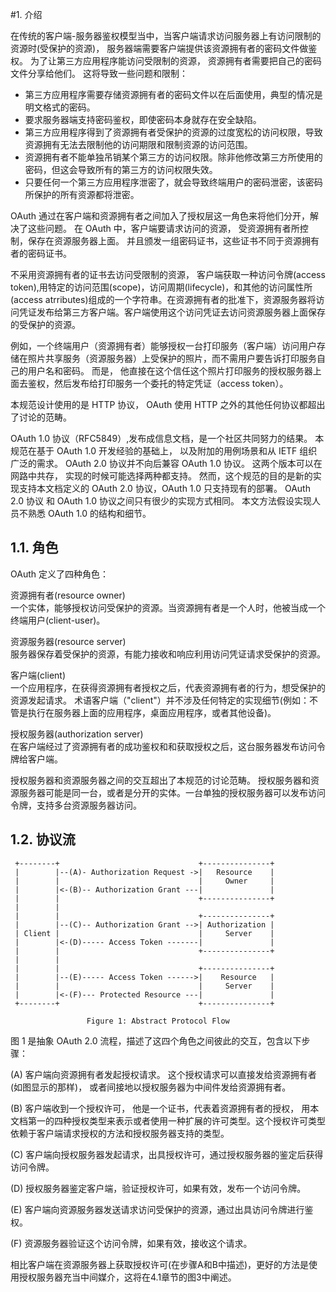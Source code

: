 #1.  介绍

   在传统的客户端-服务器鉴权模型当中，当客户端请求访问服务器上有访问限制的资源时(受保护的资源)，
   服务器端需要客户端提供该资源拥有者的密码文件做鉴权。 为了让第三方应用程序能访问受限制的资源，
   资源拥有者需要把自己的密码文件分享给他们。 这将导致一些问题和限制：
   
   - 第三方应用程序需要存储资源拥有者的密码文件以在后面使用，典型的情况是明文格式的密码。
   - 要求服务器端支持密码鉴权，即使密码本身就存在安全缺陷。
   - 第三方应用程序得到了资源拥有者受保护的资源的过度宽松的访问权限，导致资源拥有无法去限制他的访问期限和限制资源的访问范围。
   - 资源拥有者不能单独吊销某个第三方的访问权限。除非他修改第三方所使用的密码，但这会导致所有的第三方的访问权限失效。
   - 只要任何一个第三方应用程序泄密了，就会导致终端用户的密码泄密，该密码所保护的所有资源都将泄密。

   OAuth 通过在客户端和资源拥有者之间加入了授权层这一角色来将他们分开，解决了这些问题。
   在 OAuth 中，客户端要请求访问的资源， 受资源拥有者所控制，保存在资源服务器上面。 
   并且颁发一组密码证书，这些证书不同于资源拥有者的密码证书。

   不采用资源拥有者的证书去访问受限制的资源， 客户端获取一种访问令牌(access token),用特定的访问范围(scope)，访问周期(lifecycle)，和其他的访问属性所(access atrributes)组成的一个字符串。在资源拥有者的批准下，资源服务器将访问凭证发布给第三方客户端。客户端使用这个访问凭证去访问资源服务器上面保存的受保护的资源。

   例如，一个终端用户（资源拥有者）能够授权一台打印服务（客户端）访问用户存储在照片共享服务（资源服务器）上受保护的照片，而不需用户要告诉打印服务自己的用户名和密码。 而是， 他直接在这个信任这个照片打印服务的授权服务器上面去鉴权，然后发布给打印服务一个委托的特定凭证（access token）。

   本规范设计使用的是 HTTP 协议， OAuth 使用 HTTP 之外的其他任何协议都超出了讨论的范畴。

   OAuth 1.0 协议（RFC5849）,发布成信息文档，是一个社区共同努力的结果。 本规范在基于 OAuth 1.0 开发经验的基础上， 以及附加的用例场景和从 IETF 组织广泛的需求。 OAuth 2.0 协议并不向后兼容 OAuth 1.0 协议。 这两个版本可以在网路中共存， 实现的时候可能选择两种都支持。 然而，这个规范的目的是新的实现支持本文档定义的 OAuth 2.0 协议，OAuth 1.0 只支持现有的部署。 OAuth 2.0 协议 和 OAuth 1.0 协议之间只有很少的实现方式相同。 本文方法假设实现人员不熟悉 OAuth 1.0 的结构和细节。
## 1.1.  角色
   OAuth 定义了四种角色：

   资源拥有者(resource owner)<br>
   一个实体，能够授权访问受保护的资源。当资源拥有者是一个人时，他被当成一个终端用户(client-user)。

   资源服务器(resource server)<br>
   服务器保存着受保护的资源，有能力接收和响应利用访问凭证请求受保护的资源。

   客户端(client)<br>
   一个应用程序，在获得资源拥有者授权之后，代表资源拥有者的行为，想受保护的资源发起请求。 术语客户端（"client"）并不涉及任何特定的实现细节(例如：不管是执行在服务器上面的应用程序，桌面应用程序，或者其他设备)。

   授权服务器(authorization server)<br>
   在客户端经过了资源拥有者的成功鉴权和和获取授权之后，这台服务器发布访问令牌给客户端。

   授权服务器和资源服务器之间的交互超出了本规范的讨论范畴。 授权服务器和资源服务器可能是同一台，或者是分开的实体。一台单独的授权服务器可以发布访问令牌，支持多台资源服务器访问。

## 1.2.  协议流

     +--------+                               +---------------+
     |        |--(A)- Authorization Request ->|   Resource    |
     |        |                               |     Owner     |
     |        |<-(B)-- Authorization Grant ---|               |
     |        |                               +---------------+
     |        |
     |        |                               +---------------+
     |        |--(C)-- Authorization Grant -->| Authorization |
     | Client |                               |     Server    |
     |        |<-(D)----- Access Token -------|               |
     |        |                               +---------------+
     |        |
     |        |                               +---------------+
     |        |--(E)----- Access Token ------>|    Resource   |
     |        |                               |     Server    |
     |        |<-(F)--- Protected Resource ---|               |
     +--------+                               +---------------+

                     Figure 1: Abstract Protocol Flow

  
 
   图 1 是抽象 OAuth 2.0 流程，描述了这四个角色之间彼此的交互，包含以下步骤：

   (A)  客户端向资源拥有者发起授权请求。 这个授权请求可以直接发给资源拥有者(如图显示的那样)， 或者间接地以授权服务器为中间件发给资源拥有者。

   (B)  客户端收到一个授权许可， 他是一个证书，代表着资源拥有者的授权， 用本文档第一的四种授权类型来表示或者使用一种扩展的许可类型。这个授权许可类型依赖于客户端请求授权的方法和授权服务器支持的类型。

   (C) 客户端向授权服务器发起请求，出具授权许可，通过授权服务器的鉴定后获得访问令牌。

   (D)  授权服务器鉴定客户端，验证授权许可，如果有效，发布一个访问令牌。

   (E)  客户端向资源服务器发送请求访问受保护的资源，通过出具访问令牌进行鉴权。

   (F)  资源服务器验证这个访问令牌，如果有效，接收这个请求。

   相比客户端在资源服务器上获取授权许可(在步骤A和B中描述)，更好的方法是使用授权服务器充当中间媒介，这将在4.1章节的图3中阐述。

